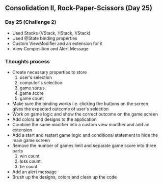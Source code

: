 ## Consolidation II, Rock-Paper-Scissors (Day 25)

### Day 25 (Challenge 2)
- Used Stacks (VStack, HStack, VStack)
- Used @State binding properties
- Custom ViewModifier and an extension for it 
- View Composition and Alert Message

### Thoughts process 
- Create necessary properties to store
  1. user's selection 
  2. computer's selection 
  3. game status
  4. game score
  5. game count 
- Make sure the binding works i.e. clicking the buttons on the screen gives the expected outcome of user's selection 
- Work on game logic and show the correct outcome on the game screen 
- Add colors and designs to the application 
- Combine the same modifier into a custom view modifier and add an extension 
- Add a start and restart game logic and conditional statement to hide the main game screen
- Remove the number of games limit and separate game score into three parts
  1. win count 
  2. loss count 
  3. tie count 
- Add an alert message 
- Brush up the designs, colors and clean up the code 
